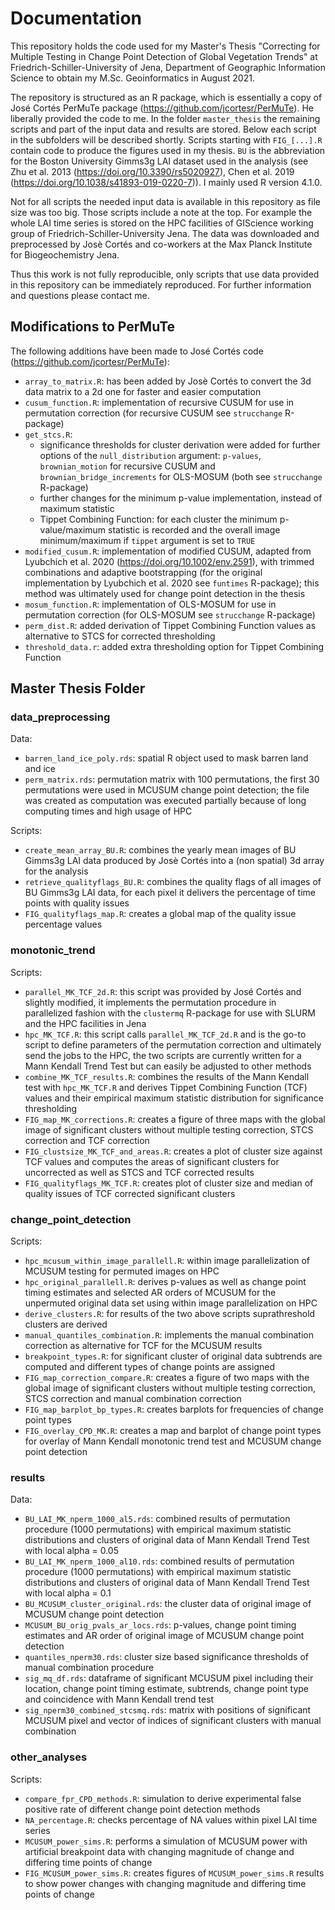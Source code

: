 # Documentation

This repository holds the code used for my Master's Thesis "Correcting for 
Multiple Testing in Change Point Detection of Global Vegetation Trends" at 
Friedrich-Schiller-University of Jena, Department of Geographic Information Science
to obtain my M.Sc. Geoinformatics in August 2021.

The repository is structured as an R package, which is essentially a copy of José
Cortés PerMuTe package (https://github.com/jcortesr/PerMuTe). He liberally 
provided the code to me.
In the folder `master_thesis` the remaining scripts and part of the input data and
results are stored. Below each script in the subfolders will be described shortly.
Scripts starting with `FIG_[...].R` contain code to produce the figures used in 
my thesis. `BU` is the abbreviation for the Boston University Gimms3g LAI dataset 
used in the analysis (see Zhu et al. 2013 (https://doi.org/10.3390/rs5020927),
Chen et al. 2019 (https://doi.org/10.1038/s41893-019-0220-7)). I mainly used R version 4.1.0.

Not for all scripts the needed input data is available in this repository as
file size was too big. Those scripts include a note at the top. For example the 
whole LAI time series is stored on the HPC facilities of GIScience working group 
of Friedrich-Schiller-University Jena. The data was downloaded and preprocessed 
by Josè Cortés and co-workers at the Max Planck Institute for Biogeochemistry Jena. 

Thus this work is not fully reproducible, only scripts that use data provided in this 
repository can be immediately reproduced. For further information and questions please contact me.


## Modifications to PerMuTe

The following additions have been made to José Cortés code (https://github.com/jcortesr/PerMuTe):

* `array_to_matrix.R`: has been added by Josè Cortés to convert the 3d data matrix
to a 2d one for faster and easier computation
* `cusum_function.R`: implementation of recursive CUSUM for use in permutation correction 
(for recursive CUSUM see `strucchange` R-package)
* `get_stcs.R`: 
  + significance thresholds for cluster derivation were added for further options 
  of the `null_distribution` argument: `p-values`, `brownian_motion` for recursive 
  CUSUM and `brownian_bridge_increments` for OLS-MOSUM (both see `strucchange` R-package)
  + further changes for the minimum p-value implementation, instead of maximum statistic
  + Tippet Combining Function: for each cluster the minimum p-value/maximum statistic
  is recorded and the overall image minimum/maximum if `tippet` argument is set to `TRUE`
* `modified_cusum.R`: implementation of modified CUSUM, adapted from Lyubchich et 
al. 2020 (https://doi.org/10.1002/env.2591), with trimmed combinations and adaptive 
bootstrapping (for the original implementation by Lyubchich et al. 2020 see `funtimes` R-package);
this method was ultimately used for change point detection in the thesis
* `mosum_function.R`: implementation of OLS-MOSUM for use in permutation correction 
(for OLS-MOSUM see `strucchange` R-package)
* `perm_dist.R`: added derivation of Tippet Combining Function values as alternative to
STCS for corrected thresholding
* `threshold_data.r`: added extra thresholding option for Tippet Combining Function

## Master Thesis Folder

### data_preprocessing

Data:
* `barren_land_ice_poly.rds`: spatial R object used to mask barren land and ice
* `perm_matrix.rds`: permutation matrix with 100 permutations, the first 30 
permutations were used in MCUSUM change point detection; the file was created as
computation was executed partially because of long computing times and high usage of HPC

Scripts:
* `create_mean_array_BU.R`: combines the yearly mean images of BU Gimms3g LAI data 
produced by Josè Cortés into a (non spatial) 3d array for the analysis
* `retrieve_qualityflags_BU.R`: combines the quality flags of all images of BU Gimms3g 
LAI data, for each pixel it delivers the percentage of time points with quality issues
* `FIG_qualityflags_map.R`: creates a global map of the quality issue percentage values

### monotonic_trend

Scripts:

* `parallel_MK_TCF_2d.R`: this script was provided by José Cortés and slightly modified,
it implements the permutation procedure in parallelized fashion with the `clustermq` R-package 
for use with SLURM and the HPC facilities in Jena
* `hpc_MK_TCF.R`: this script calls `parallel_MK_TCF_2d.R` and is the go-to script 
to define parameters of the permutation correction and ultimately send the jobs to the HPC,
the two scripts are currently written for a Mann Kendall Trend Test but can easily be 
adjusted to other methods
* `combine_MK_TCF_results.R`: combines the results of the Mann Kendall test with 
`hpc_MK_TCF.R` and derives Tippet Combining Function (TCF) values and their empirical
maximum statistic distribution for significance thresholding
* `FIG_map_MK_corrections.R`: creates a figure of three maps with the global image
of significant clusters without multiple testing correction, STCS correction and 
TCF correction
* `FIG_clustsize_MK_TCF_and_areas.R`: creates a plot of cluster size against TCF 
values and computes the areas of significant clusters for uncorrected as well as
STCS and TCF corrected results
* `FIG_qualityflags_MK_TCF.R`: creates plot of cluster size and median of quality
issues of TCF corrected significant clusters

### change_point_detection

Scripts:
* `hpc_mcusum_within_image_parallell.R`: within image parallelization of MCUSUM
testing for permuted images on HPC
* `hpc_original_parallell.R`: derives p-values as well as change point timing
estimates and selected AR orders of MCUSUM for the unpermuted original data set
using within image parallelization on HPC
* `derive_clusters.R`: for results of the two above scripts suprathreshold clusters
are derived
* `manual_quantiles_combination.R`: implements the manual combination correction 
as alternative for TCF for the MCUSUM results
* `breakpoint_types.R`: for significant cluster of original data subtrends are 
computed and different types of change points are assigned
* `FIG_map_correction_compare.R`: creates a figure of two maps with the global image
of significant clusters without multiple testing correction, STCS correction and 
manual combination correction
* `FIG_map_barplot_bp_types.R`: creates barplots for frequencies of change point 
types
* `FIG_overlay_CPD_MK.R`: creates a map and barplot of change point types for
overlay of Mann Kendall monotonic trend test and MCUSUM change point detection

### results

Data:
* `BU_LAI_MK_nperm_1000_al5.rds`: combined results of permutation procedure 
(1000 permutations) with empirical maximum statistic distributions and clusters 
of original data of Mann Kendall Trend Test with local alpha = 0.05 
* `BU_LAI_MK_nperm_1000_al10.rds`: combined results of permutation procedure 
(1000 permutations) with empirical maximum statistic distributions and clusters 
of original data of Mann Kendall Trend Test with local alpha = 0.1
* `BU_MCUSUM_cluster_original.rds`: the cluster data of original image of MCUSUM 
change point detection
* `MCUSUM_BU_orig_pvals_ar_locs.rds`: p-values, change point timing estimates and
AR order of original image of MCUSUM change point detection
* `quantiles_nperm30.rds`: cluster size based significance thresholds of manual 
combination procedure 
* `sig_mq_df.rds`: dataframe of significant MCUSUM pixel including their location,
change point timing estimate, subtrends, change point type and coincidence with Mann 
Kendall trend test
* `sig_nperm30_combined_stcsmq.rds`: matrix with positions of significant MCUSUM
pixel and vector of indices of significant clusters with manual combination


### other_analyses

Scripts:
* `compare_fpr_CPD_methods.R`: simulation to derive experimental false positive
rate of different change point detection methods
* `NA_percentage.R`: checks percentage of NA values within pixel LAI time series
* `MCUSUM_power_sims.R`: performs a simulation of MCUSUM power with artificial
breakpoint data with changing magnitude of change and differing time points of change
* `FIG_MCUSUM_power_sims.R`: creates figures of `MCUSUM_power_sims.R` results to
show power changes with changing magnitude and differing time points of change